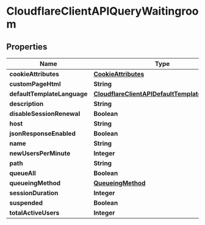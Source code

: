 # CloudflareClientAPIQueryWaitingroom

## Properties
Name | Type | Description | Notes
------------ | ------------- | ------------- | -------------
**cookieAttributes** | [**CookieAttributes**](CookieAttributes.md) |  |  [optional]
**customPageHtml** | **String** |  |  [optional]
**defaultTemplateLanguage** | [**CloudflareClientAPIDefaultTemplateLanguage**](CloudflareClientAPIDefaultTemplateLanguage.md) |  |  [optional]
**description** | **String** |  |  [optional]
**disableSessionRenewal** | **Boolean** |  |  [optional]
**host** | **String** |  | 
**jsonResponseEnabled** | **Boolean** |  |  [optional]
**name** | **String** |  | 
**newUsersPerMinute** | **Integer** |  | 
**path** | **String** |  |  [optional]
**queueAll** | **Boolean** |  |  [optional]
**queueingMethod** | [**QueueingMethod**](QueueingMethod.md) |  |  [optional]
**sessionDuration** | **Integer** |  |  [optional]
**suspended** | **Boolean** |  |  [optional]
**totalActiveUsers** | **Integer** |  | 
